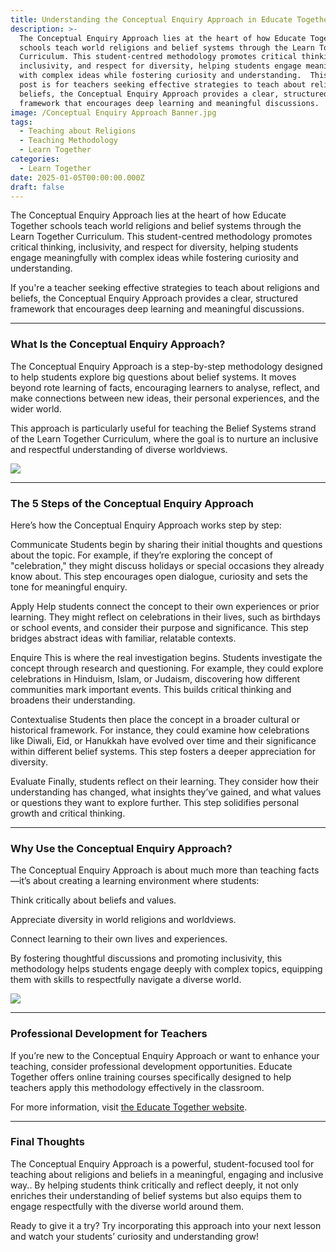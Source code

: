```yaml
---
title: Understanding the Conceptual Enquiry Approach in Educate Together Schools
description: >-
  The Conceptual Enquiry Approach lies at the heart of how Educate Together
  schools teach world religions and belief systems through the Learn Together
  Curriculum. This student-centred methodology promotes critical thinking,
  inclusivity, and respect for diversity, helping students engage meaningfully
  with complex ideas while fostering curiosity and understanding.  This blog
  post is for teachers seeking effective strategies to teach about religions and
  beliefs, the Conceptual Enquiry Approach provides a clear, structured
  framework that encourages deep learning and meaningful discussions.
image: /Conceptual Enquiry Approach Banner.jpg
tags:
  - Teaching about Religions
  - Teaching Methodology
  - Learn Together
categories:
  - Learn Together
date: 2025-01-05T00:00:00.000Z
draft: false
---
```


The Conceptual Enquiry Approach lies at the heart of how Educate Together schools teach world religions and belief systems through the Learn Together Curriculum. This student-centred methodology promotes critical thinking, inclusivity, and respect for diversity, helping students engage meaningfully with complex ideas while fostering curiosity and understanding.

If you're a teacher seeking effective strategies to teach about religions and beliefs, the Conceptual Enquiry Approach provides a clear, structured framework that encourages deep learning and meaningful discussions.

***

### What Is the Conceptual Enquiry Approach?

The Conceptual Enquiry Approach is a step-by-step methodology designed to help students explore big questions about belief systems. It moves beyond rote learning of facts, encouraging learners to analyse, reflect, and make connections between new ideas, their personal experiences, and the wider world.

This approach is particularly useful for teaching the Belief Systems strand of the Learn Together Curriculum, where the goal is to nurture an inclusive and respectful understanding of diverse worldviews.

![](/Conceptual_Enquiry_Approach.jpg)

***

### The 5 Steps of the Conceptual Enquiry Approach

Here’s how the Conceptual Enquiry Approach works step by step: 


Communicate
Students begin by sharing their initial thoughts and questions about the topic. For example, if they’re exploring the concept of "celebration," they might discuss holidays or special occasions they already know about. This step encourages open dialogue, curiosity and sets the tone for meaningful enquiry.

Apply
Help students connect the concept to their own experiences or prior learning. They might reflect on celebrations in their lives, such as birthdays or school events, and consider their purpose and significance. This step bridges abstract ideas with familiar, relatable contexts.

Enquire
This is where the real investigation begins. Students investigate the concept through research and questioning. For example, they could explore celebrations in Hinduism, Islam, or Judaism, discovering how different communities mark important events. This builds critical thinking and broadens their understanding.

Contextualise
Students then place the concept in a broader cultural or historical framework. For instance, they could examine how celebrations like Diwali, Eid, or Hanukkah have evolved over time and their significance within different belief systems. This step fosters a deeper appreciation for diversity.

Evaluate
Finally, students reflect on their learning. They consider how their understanding has changed, what insights they’ve gained, and what values or questions they want to explore further. This step solidifies personal growth and critical thinking.

***

### Why Use the Conceptual Enquiry Approach?

The Conceptual Enquiry Approach is about much more than teaching facts—it’s about creating a learning environment where students:

Think critically about beliefs and values.

Appreciate diversity in world religions and worldviews.

Connect learning to their own lives and experiences.

By fostering thoughtful discussions and promoting inclusivity, this methodology helps students engage deeply with complex topics, equipping them with skills to respectfully navigate a diverse world.

![](</Child Thinking.jpg>)

***

### Professional Development for Teachers

If you’re new to the Conceptual Enquiry Approach or want to enhance your teaching, consider professional development opportunities. Educate Together offers online training courses specifically designed to help teachers apply this methodology effectively in the classroom.

For more information, visit [the Educate Together website](https://www.educatetogether.ie/teachers/online-courses/).

***

### Final Thoughts

The Conceptual Enquiry Approach is a powerful, student-focused tool for teaching about religions and beliefs in a meaningful, engaging and inclusive way.. By helping students think critically and reflect deeply, it not only enriches their understanding of belief systems but also equips them to engage respectfully with the diverse world around them.

Ready to give it a try? Try incorporating this approach into your next lesson and watch your students’ curiosity and understanding grow!
